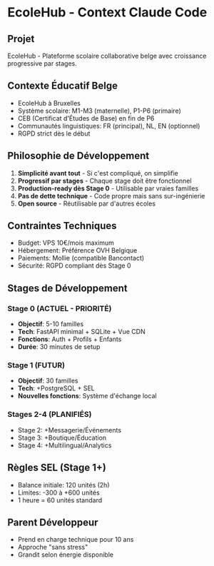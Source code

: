 # EcoleHub - Context Claude Code

## Projet
EcoleHub - Plateforme scolaire collaborative belge avec croissance progressive par stages.

## Contexte Éducatif Belge
- EcoleHub à Bruxelles
- Système scolaire: M1-M3 (maternelle), P1-P6 (primaire)
- CEB (Certificat d'Études de Base) en fin de P6
- Communautés linguistiques: FR (principal), NL, EN (optionnel)
- RGPD strict dès le début

## Philosophie de Développement
1. **Simplicité avant tout** - Si c'est compliqué, on simplifie
2. **Progressif par stages** - Chaque stage doit être fonctionnel
3. **Production-ready dès Stage 0** - Utilisable par vraies familles
4. **Pas de dette technique** - Code propre mais sans sur-ingénierie
5. **Open source** - Réutilisable par d'autres écoles

## Contraintes Techniques
- Budget: VPS 10€/mois maximum
- Hébergement: Préférence OVH Belgique
- Paiements: Mollie (compatible Bancontact)
- Sécurité: RGPD compliant dès Stage 0

## Stages de Développement

### Stage 0 (ACTUEL - PRIORITÉ) 
- **Objectif**: 5-10 familles
- **Tech**: FastAPI minimal + SQLite + Vue CDN
- **Fonctions**: Auth + Profils + Enfants
- **Durée**: 30 minutes de setup

### Stage 1 (FUTUR)
- **Objectif**: 30 familles 
- **Tech**: +PostgreSQL + SEL
- **Nouvelles fonctions**: Système d'échange local

### Stages 2-4 (PLANIFIÉS)
- Stage 2: +Messagerie/Événements
- Stage 3: +Boutique/Éducation  
- Stage 4: +Multilingual/Analytics

## Règles SEL (Stage 1+)
- Balance initiale: 120 unités (2h)
- Limites: -300 à +600 unités
- 1 heure = 60 unités standard

## Parent Développeur
- Prend en charge technique pour 10 ans
- Approche "sans stress"
- Grandit selon énergie disponible